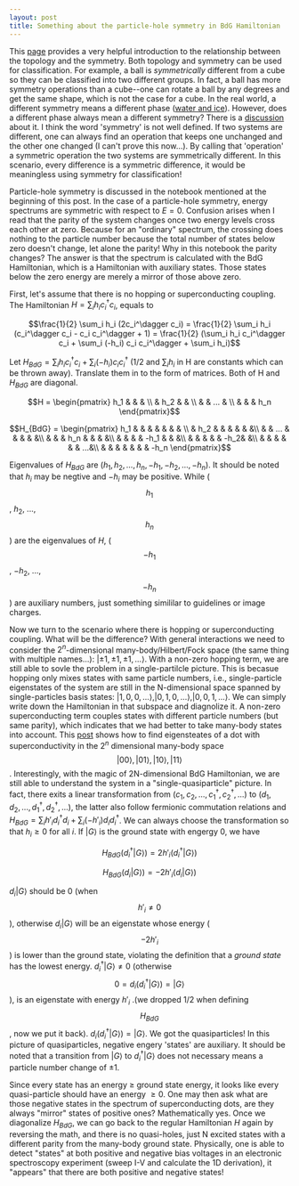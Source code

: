 ```yaml
---
layout: post
title: Something about the particle-hole symmetry in BdG Hamiltonian
---
```

This [page](https://topocondmat.org/w1_topointro/0d.html) provides a very helpful introduction to the relationship between the topology and the symmetry. Both topology and symmetry can be used for classification. For example, a ball is _symmetrically_ different from a cube so they can be classified into two different groups. In fact, a ball has more symmetry operations than a cube--one can rotate a ball by any degrees and get the same shape, which is not the case for a cube. In the real world, a different symmetry means a different phase ([water and ice](http://www.lassp.cornell.edu/sethna/OrderParameters/BrokenSymmetry.html)). However, does a different phase always mean a different symmetry? There is a [discussion](https://physics.stackexchange.com/questions/105166/symmetry-breaking-and-phase-transition) about it. I think the word 'symmetry' is not well defined. If two systems are different, one can always find an operation that keeps one unchanged and the other one changed (I can't prove this now...). By calling that 'operation' a symmetric operation the two systems are symmetrically different. In this scenario, every difference is a symmetric difference, it would be meaningless using symmetry for classification!

Particle-hole symmetry is discussed in the notebook mentioned at the beginning of this post. In the case of a particle-hole symmetry, energy spectrums are symmetric with respect to $E = 0$. Confusion arises when I read that the parity of the system changes once two energy levels cross each other at zero. Because for an "ordinary" spectrum, the crossing does nothing to the particle number because the total number of states below zero doesn't change, let alone the parity! Why in this notebook the parity changes? The answer is that the spectrum is calculated with the BdG Hamiltonian, which is a Hamiltonian with auxiliary states. Those states below the zero energy are merely a mirror of those above zero.

First, let's assume that there is no hopping or superconducting coupling. The Hamiltonian $H = \sum_{i} h_{i} c_{i}^{\dagger} c_{i}$, equals to 

$$\frac{1}{2} \sum_i h_i (2c_i^\dagger c_i) = \frac{1}{2} \sum_i h_i (c_i^\dagger c_i - c_i c_i^\dagger + 1) = \frac{1}{2} (\sum_i h_i c_i^\dagger c_i + \sum_i (-h_i) c_i c_i^\dagger + \sum_i h_i)$$

Let $H_{BdG} = \sum_i h_i c_i^\dagger c_i + \sum_i (-h_i) c_i c_i^\dagger$ (1/2 and $\sum_i h_i$ in H are constants which can be thrown away). Translate them in to the form of matrices. Both of H and $H_{BdG}$ are diagonal.

$$H = \begin{pmatrix} h_1 &   &   & \\   & h_2 &   & \\   &   & ... &   \\   &   &   & h_n \end{pmatrix}$$



$$H_{BdG} = \begin{pmatrix}
  h_1 &   &   &  & & & & \\
    &  h_2 &   &  & & & &\\
    &   &  ...  &  & & & &\\
    &   &   & h_n & & & &\\
    &   &   &  & -h_1 & & &\\
    &   &   &  & & -h_2& &\\
    &   &   &  & & & ...&\\
    &   &   &  & & & & -h_n
\end{pmatrix}$$

Eigenvalues of $H_{BdG}$ are $(h_1,h_2,...,h_n,-h_1,-h_2,...,-h_n)$. It should be noted that $h_i$ may be negtive and $-h_i$ may be positive. While ($$h_1$$, $h_2$, ..., $$h_n$$) are the eigenvalues of $H$, ($$-h_1$$, $-h_2$, ..., $$-h_n$$) are auxiliary numbers, just something simililar to guidelines or image charges.


Now we turn to the scenario where there is hopping or superconducting coupling. What will be the difference? With general interactions we need to consider the $2^n$-dimensional many-body/Hilbert/Fock space (the same thing with multiple names...): ${\lvert\pm1,\pm1,\pm1,...\rangle}$. With a non-zero hopping term, we are still able to sovle the problem in a single-partilcle picture. This is becasue hopping only mixes states with same particle numbers, i.e., single-particle eigenstates of the system are still in the N-dimensional space spanned by single-particles basis states: $\lvert1,0,0,...\rangle$,$\lvert0,1,0,...\rangle$,$\lvert0,0,1,...\rangle$. We can simply write down the Hamiltonian in that subspace and diagnolize it. A non-zero superconducting term couples states with different particle numbers (but same parity), which indicates that we had better to take many-body states into account. This [post](https://cover-me.github.io/2020/05/08/The-phase-diagram-of-a-single-dot-coupled-to-a-superconductor.html) shows how to find eigensteates of a dot with superconductivity in the $2^n$ dimensional many-body space $${\lvert 00⟩,\lvert 01⟩,\lvert 10⟩,\lvert 11⟩}$$. Interestingly, with the magic of 2N-dimensional BdG Hamiltonian, we are still able to understand the system in a "single-quasiparticle" picture. In fact, there exits a linear transformation from $(c_1, c_2, ..., c_1^\dagger, c_2^\dagger, ...)$ to $(d_1, d_2, ..., d_1^\dagger, d_2^\dagger, ...)$, the latter also follow fermionic commutation relations and $H_{BdG} = \sum_i h'_i d_i^\dagger d_i + \sum_i (-h'_i) d_i d_i^\dagger$. We can always choose the transformation so that $h_i \geq 0$ for all $i$. If $\lvert G\rangle$ is the ground state with engergy $0$, we have

$$H_{BdG} (d_i^\dagger \lvert G\rangle) = 2 h'_i (d_i^\dagger \lvert G\rangle)$$

$$H_{BdG} (d_i \lvert G\rangle) = - 2 h'_i (d_i \lvert G\rangle)$$

$d_i \lvert G\rangle$ should be 0 (when $$h'_i \neq 0$$), otherwise $d_i \lvert G\rangle$ will be an eigenstate whose energy ($$-2 h'_i$$) is lower than the ground state, violating the definition that a _ground state_ has the lowest energy. $d_i^\dagger \lvert G\rangle \neq 0$ (otherwise $$0 = d_i (d_i^\dagger \lvert G \rangle) = \lvert G \rangle$$), is an eigenstate with energy $h'_i$ .(we dropped 1/2 when defining $$H_{BdG}$$, now we put it back). $d_i (d_i^\dagger \lvert G \rangle) = \lvert G \rangle$. We got the quasiparticles! In this picture of quasiparticles, negative engery 'states' are auxiliary. It should be noted that a transition from $\lvert G \rangle$ to $d_i^\dagger \lvert G \rangle$ does not necessary means a particle number change of $\pm 1$.

Since every state has an energy $\geq$ ground state energy, it looks like every quasi-particle should have an energy $\geq 0$. One may then ask what are those negative states in the spectrum of superconducting dots, are they always "mirror" states of positive ones? Mathematically yes. Once we diagonalize $H_{BdG}$, we can go back to the regular Hamiltonian $H$ again by reversing the math, and there is no quasi-holes, just N excited states with a different parity from the many-body ground state. Physically, one is able to detect "states" at both positive and negative bias voltages in an electronic spectroscopy experiment (sweep I-V and calculate the 1D derivation), it "appears" that there are both positive and negative states!
